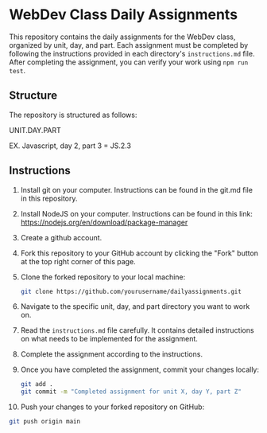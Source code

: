 # WebDev Class Daily Assignments

This repository contains the daily assignments for the WebDev class, organized by unit, day, and part. Each assignment must be completed by following the instructions provided in each directory's `instructions.md` file. After completing the assignment, you can verify your work using `npm run test`.

## Structure

The repository is structured as follows:

UNIT.DAY.PART

EX. Javascript, day 2, part 3 = JS.2.3

## Instructions

1. Install git on your computer. Instructions can be found in the git.md file in this repository.

2. Install NodeJS on your computer. Instructions can be found in this link: https://nodejs.org/en/download/package-manager

3. Create a github account.

4. Fork this repository to your GitHub account by clicking the "Fork" button at the top right corner of this page.

5. Clone the forked repository to your local machine:

   ```bash
   git clone https://github.com/yourusername/dailyassignments.git
   ```

6. Navigate to the specific unit, day, and part directory you want to work on.

7. Read the `instructions.md` file carefully. It contains detailed instructions on what needs to be implemented for the assignment.

8. Complete the assignment according to the instructions.

9. Once you have completed the assignment, commit your changes locally:

   ```bash
   git add .
   git commit -m "Completed assignment for unit X, day Y, part Z"
   ```

10. Push your changes to your forked repository on GitHub:

   ```bash
   git push origin main
   ```
